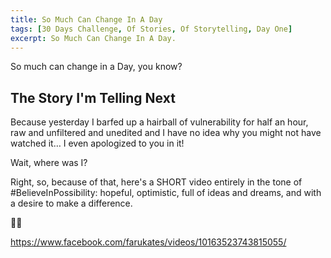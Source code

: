 ```yaml
---
title: So Much Can Change In A Day
tags: [30 Days Challenge, Of Stories, Of Storytelling, Day One]
excerpt: So Much Can Change In A Day.
---
```


So much can change in a <!-- Love First --> Day, you know?

<!-- Day 17 of my 31 Days, 30 Stories challenge:  -->
##         The Story I'm Telling Next

Because yesterday I barfed up a hairball of vulnerability for half an hour, raw and unfiltered and unedited and I have no idea why you might not have watched it… I even apologized to you in it!

Wait, where was I?

Right, so, because of that, here's a SHORT video entirely in the tone of #BelieveInPossibility: hopeful, optimistic, full of ideas and dreams, and with a desire to make a difference.

🤗🥰

https://www.facebook.com/farukates/videos/10163523743815055/
